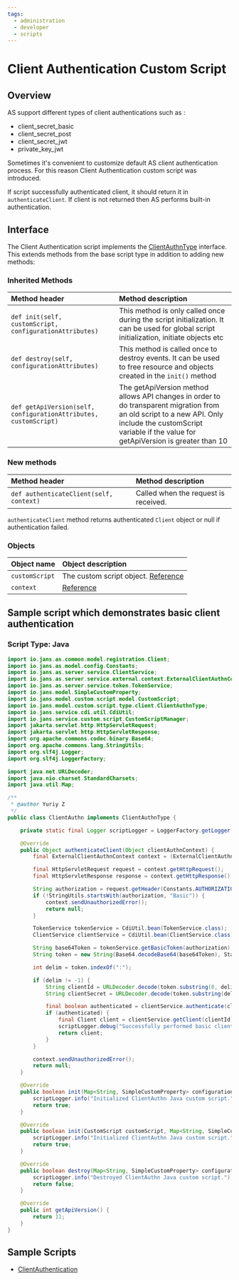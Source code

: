 ```yaml
---
tags:
  - administration
  - developer
  - scripts
---
```


# Client Authentication Custom Script

## Overview

AS support different types of client authentications such as :

- client_secret_basic
- client_secret_post
- client_secret_jwt
- private_key_jwt

Sometimes it's convenient to customize default AS client authentication process. For this reason Client Authentication custom script was introduced. 

If script successfully authenticated client, it should return it in `authenticateClient`. 
If client is not returned then AS performs built-in authentication.

## Interface
The Client Authentication script implements the [ClientAuthnType](https://github.com/JanssenProject/jans/blob/main/jans-core/script/src/main/java/io/jans/model/custom/script/type/clientauthn/ClientAuthnType.java) interface. This extends methods from the base script type in addition to adding new methods:

### Inherited Methods
| Method header | Method description |
|:-----|:------|
| `def init(self, customScript, configurationAttributes)` | This method is only called once during the script initialization. It can be used for global script initialization, initiate objects etc |
| `def destroy(self, configurationAttributes)` | This method is called once to destroy events. It can be used to free resource and objects created in the `init()` method |
| `def getApiVersion(self, configurationAttributes, customScript)` | The getApiVersion method allows API changes in order to do transparent migration from an old script to a new API. Only include the customScript variable if the value for getApiVersion is greater than 10 |

### New methods
| Method header | Method description |
|:-----|:------|
|`def authenticateClient(self, context)`| Called when the request is received. |

`authenticateClient` method returns authenticated `Client` object or null if authentication failed.


### Objects
| Object name | Object description |
|:-----|:------|
|`customScript`| The custom script object. [Reference](https://github.com/JanssenProject/jans/blob/main/jans-core/script/src/main/java/io/jans/model/custom/script/model/CustomScript.java) |
|`context`| [Reference](https://github.com/JanssenProject/jans/blob/main/jans-auth-server/server/src/main/java/io/jans/as/server/service/external/context/ExternalClientAuthnContext.java) |


## Sample script which demonstrates basic client authentication 

### Script Type: Java

```java
import io.jans.as.common.model.registration.Client;
import io.jans.as.model.config.Constants;
import io.jans.as.server.service.ClientService;
import io.jans.as.server.service.external.context.ExternalClientAuthnContext;
import io.jans.as.server.service.token.TokenService;
import io.jans.model.SimpleCustomProperty;
import io.jans.model.custom.script.model.CustomScript;
import io.jans.model.custom.script.type.client.ClientAuthnType;
import io.jans.service.cdi.util.CdiUtil;
import io.jans.service.custom.script.CustomScriptManager;
import jakarta.servlet.http.HttpServletRequest;
import jakarta.servlet.http.HttpServletResponse;
import org.apache.commons.codec.binary.Base64;
import org.apache.commons.lang.StringUtils;
import org.slf4j.Logger;
import org.slf4j.LoggerFactory;

import java.net.URLDecoder;
import java.nio.charset.StandardCharsets;
import java.util.Map;

/**
 * @author Yuriy Z
 */
public class ClientAuthn implements ClientAuthnType {

    private static final Logger scriptLogger = LoggerFactory.getLogger(CustomScriptManager.class);

    @Override
    public Object authenticateClient(Object clientAuthnContext) {
        final ExternalClientAuthnContext context = (ExternalClientAuthnContext) clientAuthnContext;

        final HttpServletRequest request = context.getHttpRequest();
        final HttpServletResponse response = context.getHttpResponse();

        String authorization = request.getHeader(Constants.AUTHORIZATION);
        if (!StringUtils.startsWith(authorization, "Basic")) {
            context.sendUnauthorizedError();
            return null;
        }

        TokenService tokenService = CdiUtil.bean(TokenService.class);
        ClientService clientService = CdiUtil.bean(ClientService.class);

        String base64Token = tokenService.getBasicToken(authorization);
        String token = new String(Base64.decodeBase64(base64Token), StandardCharsets.UTF_8);

        int delim = token.indexOf(":");

        if (delim != -1) {
            String clientId = URLDecoder.decode(token.substring(0, delim), StandardCharsets.UTF_8);
            String clientSecret = URLDecoder.decode(token.substring(delim + 1), StandardCharsets.UTF_8);

            final boolean authenticated = clientService.authenticate(clientId, clientSecret);
            if (authenticated) {
                final Client client = clientService.getClient(clientId);
                scriptLogger.debug("Successfully performed basic client authentication, clientId: {}", clientId);
                return client;
            }
        }

        context.sendUnauthorizedError();
        return null;
    }

    @Override
    public boolean init(Map<String, SimpleCustomProperty> configurationAttributes) {
        scriptLogger.info("Initialized ClientAuthn Java custom script.");
        return true;
    }

    @Override
    public boolean init(CustomScript customScript, Map<String, SimpleCustomProperty> configurationAttributes) {
        scriptLogger.info("Initialized ClientAuthn Java custom script.");
        return true;
    }

    @Override
    public boolean destroy(Map<String, SimpleCustomProperty> configurationAttributes) {
        scriptLogger.info("Destroyed ClientAuthn Java custom script.");
        return false;
    }

    @Override
    public int getApiVersion() {
        return 11;
    }
}

```


## Sample Scripts
- [ClientAuthentication](../../../script-catalog/client_authn/ClientAuthn.java)

